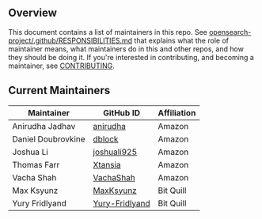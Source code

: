 ## Overview

This document contains a list of maintainers in this repo. See [opensearch-project/.github/RESPONSIBILITIES.md](https://github.com/opensearch-project/.github/blob/main/RESPONSIBILITIES.md#maintainer-responsibilities) that explains what the role of maintainer means, what maintainers do in this and other repos, and how they should be doing it. If you're interested in contributing, and becoming a maintainer, see [CONTRIBUTING](CONTRIBUTING.md).

## Current Maintainers

| Maintainer         | GitHub ID                                           | Affiliation |
| ------------------ | --------------------------------------------------- | ----------- |
| Anirudha Jadhav    | [anirudha](https://github.com/anirudha)             | Amazon      |
| Daniel Doubrovkine | [dblock](https://github.com/dblock)                 | Amazon      |
| Joshua Li          | [joshuali925](https://github.com/joshuali925)       | Amazon      |
| Thomas Farr        | [Xtansia](https://github.com/Xtansia)               | Amazon      |
| Vacha Shah         | [VachaShah](https://github.com/VachaShah)           | Amazon      |
| Max Ksyunz         | [MaxKsyunz](https://github.com/MaxKsyunz)           | Bit Quill   |
| Yury Fridlyand     | [Yury-Fridlyand](https://github.com/Yury-Fridlyand) | Bit Quill   |
